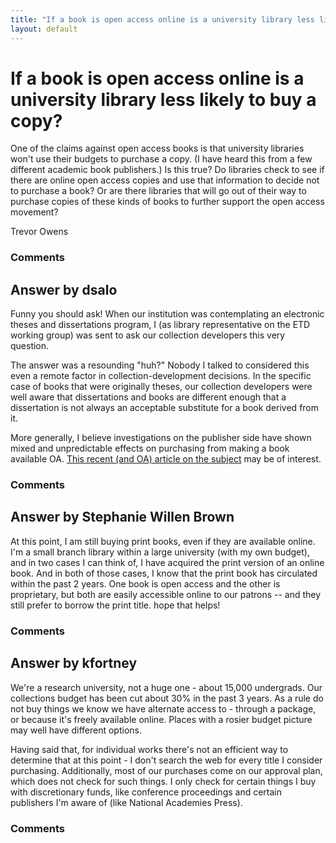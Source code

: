 ```yaml
---
title: "If a book is open access online is a university library less likely to buy a copy?"
layout: default
---
```

If a book is open access online is a university library less likely to buy a copy?
=====================
One of the claims against open access books is that university libraries
won't use their budgets to purchase a copy. (I have heard this from a
few different academic book publishers.) Is this true? Do libraries
check to see if there are online open access copies and use that
information to decide not to purchase a book? Or are there libraries
that will go out of their way to purchase copies of these kinds of books
to further support the open access movement?

Trevor Owens

### Comments ###


Answer by dsalo
----------------
Funny you should ask! When our institution was contemplating an
electronic theses and dissertations program, I (as library
representative on the ETD working group) was sent to ask our collection
developers this very question.

The answer was a resounding "huh?" Nobody I talked to considered this
even a remote factor in collection-development decisions. In the
specific case of books that were originally theses, our collection
developers were well aware that dissertations and books are different
enough that a dissertation is not always an acceptable substitute for a
book derived from it.

More generally, I believe investigations on the publisher side have
shown mixed and unpredictable effects on purchasing from making a book
available OA. [This recent (and OA) article on the
subject](http://dx.doi.org/10.3998/3336451.0014.109) may be of interest.

### Comments ###

Answer by Stephanie Willen Brown
----------------
At this point, I am still buying print books, even if they are available
online. I'm a small branch library within a large university (with my
own budget), and in two cases I can think of, I have acquired the print
version of an online book. And in both of those cases, I know that the
print book has circulated within the past 2 years. One book is open
access and the other is proprietary, but both are easily accessible
online to our patrons -- and they still prefer to borrow the print
title. hope that helps!

### Comments ###

Answer by kfortney
----------------
We're a research university, not a huge one - about 15,000 undergrads.
Our collections budget has been cut about 30% in the past 3 years. As a
rule do not buy things we know we have alternate access to - through a
package, or because it's freely available online. Places with a rosier
budget picture may well have different options.

Having said that, for individual works there's not an efficient way to
determine that at this point - I don't search the web for every title I
consider purchasing. Additionally, most of our purchases come on our
approval plan, which does not check for such things. I only check for
certain things I buy with discretionary funds, like conference
proceedings and certain publishers I'm aware of (like National Academies
Press).

### Comments ###

